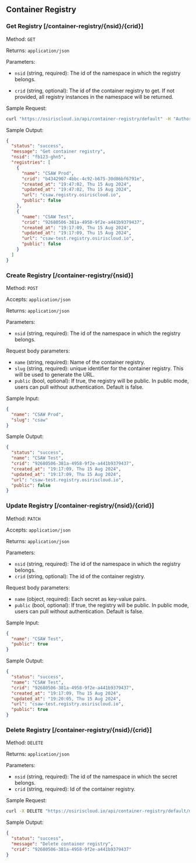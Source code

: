 ## Container Registry

### Get Registry [/container-registry/{nsid}/{crid}]

Method: `GET`

Returns: `application/json`

Parameters:

- `nsid` (string, required): The id of the namespace in which the registry belongs.

- `crid` (string, optional): The id of the container registry to get. If not provided, all registry instances in the
  namespace will be returned.

Sample Request:

```bash
curl "https://osiriscloud.io/api/container-registry/default" -H "Authorization : Token <token>"
```

Sample Output:

```json
{
  "status": "success",
  "message": "Get container registry",
  "nsid": "fb123-ghn5",
  "registries": [
    {
      "name": "CSAW Prod",
      "crid": "b4342907-4bbc-4c92-b675-30d86bf6791e",
      "created_at": "19:47:02, Thu 15 Aug 2024",
      "updated_at": "19:47:02, Thu 15 Aug 2024",
      "url": "csaw.registry.osiriscloud.io",
      "public": false
    },
    {
      "name": "CSAW Test",
      "crid": "92680506-381a-4958-9f2e-a441b9379437",
      "created_at": "19:17:09, Thu 15 Aug 2024",
      "updated_at": "19:17:09, Thu 15 Aug 2024",
      "url": "csaw-test.registry.osiriscloud.io",
      "public": false
    }
  ]
}
```

### Create Registry [/container-registry/{nsid}]

Method: `POST`

Accepts: `application/json`

Returns: `application/json`

Parameters:

- `nsid` (string, required): The id of the namespace in which the registry belongs.

Request body parameters:

- `name` (string, required): Name of the container registry.
- `slug` (string, required): unique identifier for the container registry. This will be used to generate the URL.
- `public` (bool, optional): If true, the registry will be public. In public mode, users can pull without
  authentication. Default is false.

Sample Input:

```json
{
  "name": "CSAW Prod",
  "slug": "csaw"
}
```

Sample Output:

```json
{
  "status": "success",
  "name": "CSAW Test",
  "crid": "92680506-381a-4958-9f2e-a441b9379437",
  "created_at": "19:17:09, Thu 15 Aug 2024",
  "updated_at": "19:17:09, Thu 15 Aug 2024",
  "url": "csaw-test.registry.osiriscloud.io",
  "public": false
}
```

### Update Registry [/container-registry/{nsid}/{crid}]

Method: `PATCH`

Accepts: `application/json`

Returns: `application/json`

Parameters:

- `nsid` (string, required): The id of the namespace in which the registry belongs.
- `crid` (string, optional): The id of the container registry.

Request body parameters:

- `name` (object, required): Each secret as key-value pairs.
- `public` (bool, optional): If true, the registry will be public. In public mode, users can pull without
  authentication. Default is false.

Sample Input:

```json
{
  "name": "CSAW Test",
  "public": true
}
```

Sample Output:

```json
{
  "status": "success",
  "name": "CSAW Test",
  "crid": "92680506-381a-4958-9f2e-a441b9379437",
  "created_at": "19:17:09, Thu 15 Aug 2024",
  "updated_at": "19:20:05, Thu 15 Aug 2024",
  "url": "csaw-test.registry.osiriscloud.io",
  "public": true
}
```

### Delete Registry [/container-registry/{nsid}/{crid}]

Method: `DELETE`

Returns: `application/json`

Parameters:

- `nsid` (string, required): The id of the namespace in which the secret belongs.
- `crid` (string, required): Id of the container registry.

Sample Request:

```bash
curl -X DELETE "https://osiriscloud.io/api/container-registry/default/myapp2" -H "Authorization: Token <token>"
```

Sample Output:

```json
{
  "status": "success",
  "message": "Delete container registry",
  "crid": "92680506-381a-4958-9f2e-a441b9379437"
}
```
